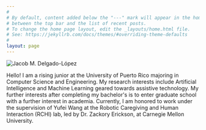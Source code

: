 ```yaml
---
#
# By default, content added below the "---" mark will appear in the home page
# between the top bar and the list of recent posts.
# To change the home page layout, edit the _layouts/home.html file.
# See: https://jekyllrb.com/docs/themes/#overriding-theme-defaults
#
layout: page
---
```


![Jacob M. Delgado-López]()

Hello! I am a rising junior at the University of Puerto Rico majoring in Computer Science and Engineering. My research interests include Artificial Intelligence and Machine Learning geared towards assistive technology. My further interests after completing my bachelor's is to enter graduate school with a further interest in academia. Currently, I am honored to work under the supervision of Yufei Wang at the Robotic Caregiving and Human Interaction (RCHI) lab, led by Dr. Zackory Erickson, at Carnegie Mellon University.





